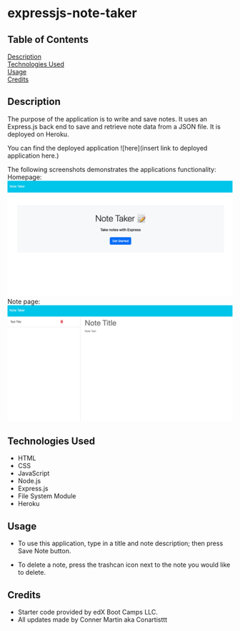 # expressjs-note-taker

## Table of Contents

[Description](#description)
<br>
[Technologies Used](#technologies-used)
<br>
[Usage](#usage)
<br>
[Credits](#credits)

## Description

The purpose of the application is to write and save notes. It uses an Express.js back end to save and retrieve note data from a JSON file. It is deployed on Heroku.

You can find the deployed application ![here](insert link to deployed application here.)

The following screenshots demonstrates the applications functionality: 
Homepage:
<br>
![Note Taker Homepage](./public/assets/images/homepage.png)
<br>
Note page:
<br>
![Note Taker Note page](./public/assets/images/notepage.png)

## Technologies Used

* HTML
* CSS
* JavaScript
* Node.js
* Express.js
* File System Module
* Heroku

## Usage

* To use this application, type in a title and note description; then press Save Note button.

* To delete a note, press the trashcan icon next to the note you would like to delete.

## Credits

* Starter code provided by edX Boot Camps LLC.
* All updates made by Conner Martin aka Conartisttt